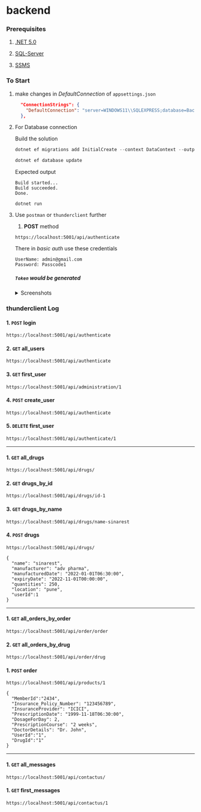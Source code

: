 # backend

### Prerequisites

1. [.NET 5.0](https://dotnet.microsoft.com/en-us/download/dotnet/5.0#:~:text=May%2010%2C%202022-,Build%20apps%20%2D%20SDK,-Tooltip%3A%20Do%20you)

2. [SQL-Server](https://docs.microsoft.com/en-us/sql/ssms/download-sql-server-management-studio-ssms?view=sql-server-ver16#:~:text=Free%20Download%20for%20SQL%20Server%20Management%20Studio%20(SSMS)%2018.12.1)

3. [SSMS](https://www.microsoft.com/en-in/sql-server/sql-server-downloads#:~:text=Download%20now-,Express,-SQL%20Server%202019)

### To Start 

1. make changes in *DefaultConnection* of `appsettings.json` 
    ```json
      "ConnectionStrings": {
        "DefaultConnection": "server=WINDOWS11\\SQLEXPRESS;database=Backend;trusted_connection=true;"
      },
    ```

2. For Database connection 

    Build the solution

    ```powershell
    dotnet ef migrations add InitialCreate --context DataContext --output-dir Migrations
    ```

    ```powershell
    dotnet ef database update
    ```

    Expected output

    ```output
    Build started...
    Build succeeded.
    Done.
    ```

    ```             
    dotnet run
    ```

3. Use `postman` or `thunderclient` further
    
    1. **POST** method
    
    ```
    https://localhost:5001/api/authenticate
    ```

    There in *basic auth* use these credentials

    ```http
    UserName: admin@gmail.com
    Password: Passcode1
    ```

    ##### `Token` would be generated

    <details>
    <summary>Screenshots</summary>
    <img  src="https://user-images.githubusercontent.com/76637730/185432139-1499ed0d-742e-49b5-871c-08b974b9127e.png"> <br>       
    Response <br> 
    <img  src="https://user-images.githubusercontent.com/76637730/185439279-51db7471-c966-4dcb-bfb0-5f64e4cb1eac.png"> 
    </details>

### thunderclient Log

  #### 1. `POST` login
```
https://localhost:5001/api/authenticate
```

  #### 2. `GET` all_users
```
https://localhost:5001/api/authenticate
```

  #### 3. `GET` first_user
```
https://localhost:5001/api/administration/1
```

  #### 4. `POST` create_user
```
https://localhost:5001/api/authenticate
```

  #### 5. `DELETE` first_user
```
https://localhost:5001/api/authenticate/1
```

---

  #### 1. `GET` all_drugs
```
https://localhost:5001/api/drugs/
```

  #### 2. `GET` drugs_by_id
```
https://localhost:5001/api/drugs/id-1
```

  #### 3. `GET` drugs_by_name
```
https://localhost:5001/api/drugs/name-sinarest
```

  #### 4. `POST` drugs
```
https://localhost:5001/api/drugs/
```
```http
{
  "name": "sinarest",
  "manufacturer": "adv pharma",
  "manufacturedDate": "2022-01-01T06:30:00",
  "expiryDate": "2022-11-01T00:00:00",
  "quantities": 250,
  "location": "pune",
  "userId":1
}
```

---

  #### 1. `GET` all_orders_by_order
```
https://localhost:5001/api/order/order
```

  #### 2. `GET` all_orders_by_drug
```
https://localhost:5001/api/order/drug
```

  #### 1. `POST` order
```
https://localhost:5001/api/products/1
```
```http
{
  "MemberId":"2434",
  "Insurance_Policy_Number": "123456789",
  "InsuranceProvider": "ICICI",
  "PrescriptionDate": "1999-11-18T06:30:00",
  "DosageForDay": 2,
  "PrescriptionCourse": "2 weeks",
  "DoctorDetails": "Dr. John",
  "UserId":"1",
  "DrugId":"1"
}
```

---

  #### 1. `GET` all_messages
```
https://localhost:5001/api/contactus/
```

  #### 1. `GET` first_messages
```
https://localhost:5001/api/contactus/1
```